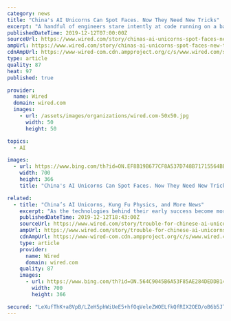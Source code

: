 ```yaml
---
category: news
title: "China's AI Unicorns Can Spot Faces. Now They Need New Tricks"
excerpt: "A handful of engineers stare intently at code running on a bank of computers. The robots and the AI behind them were developed by Megvii, one of China’s vaunted AI unicorns. The impressive demo might seem like further evidence of China’s AI prowess—perhaps even proof that the country is poised to eclipse the US in this critical area."
publishedDateTime: 2019-12-12T07:00:00Z
sourceUrl: https://www.wired.com/story/chinas-ai-unicorns-spot-faces-new-tricks/
ampUrl: https://www.wired.com/story/chinas-ai-unicorns-spot-faces-new-tricks/amp
cdnAmpUrl: https://www-wired-com.cdn.ampproject.org/c/s/www.wired.com/story/chinas-ai-unicorns-spot-faces-new-tricks/amp
type: article
quality: 87
heat: 97
published: true

provider:
  name: Wired
  domain: wired.com
  images:
    - url: /assets/images/organizations/wired.com-50x50.jpg
      width: 50
      height: 50

topics:
  - AI

images:
  - url: https://www.bing.com/th?id=ON.EF8B19B677CF8A537D748B71715564BE
    width: 700
    height: 366
    title: "China's AI Unicorns Can Spot Faces. Now They Need New Tricks"

related:
  - title: "China’s AI Unicorns, Kung Fu Physics, and More News"
    excerpt: "As the technologies behind their early success become more widely available, experts say, China's vaunted AI unicorns will need to diversify. But that's easier said than done. In part, it's because AI is not yet proven as a general-purpose technology that can simply be applied to other fields. US trade restrictions with China present additional ..."
    publishedDateTime: 2019-12-12T18:43:00Z
    sourceUrl: https://www.wired.com/story/trouble-for-chinese-ai-unicorns-physics-of-a-kung-fu-masters-jump-and-more-news/
    ampUrl: https://www.wired.com/story/trouble-for-chinese-ai-unicorns-physics-of-a-kung-fu-masters-jump-and-more-news/amp
    cdnAmpUrl: https://www-wired-com.cdn.ampproject.org/c/s/www.wired.com/story/trouble-for-chinese-ai-unicorns-physics-of-a-kung-fu-masters-jump-and-more-news/amp
    type: article
    provider:
      name: Wired
      domain: wired.com
    quality: 87
    images:
      - url: https://www.bing.com/th?id=ON.564C9045B6A53F85AE284DEDDB149E33
        width: 700
        height: 366

secured: "LeXufThK+a8VpB/LZeH5phWiUeE5+hfOqVeleZWOELfkQfRIX2OED/oB6b5JT7/Ycwhl84IHjyX87FQw2GHYFl0rFUVZNIxXkkAgJ0OqkG4kNReRkCrN94gUGzcaY/rm83kp0U7f6+oj1xSfTzdg6h6ybFYpMsZwGCT+qHEMocpoOVGjdTNNCnDO82wIbpSQ2gFiwc4tGHon60jjfygble8snE9upC+Yb21NpLYrX+O87aYY+lKOloY6Zh0xWrHxEHqA6ylq7OuN2r3jZvGQIA==;Txz0JahI2oxGWQajS9mNaA=="
---
```


